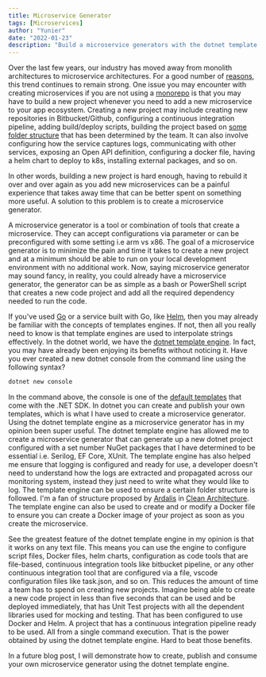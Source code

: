 ```yaml
---
title: Microservice Generator
tags: [Microservices]
author: "Yunier"
date: "2022-01-23"
description: "Build a microservice generators with the dotnet template."
---
```


Over the last few years, our industry has moved away from monolith architectures to microservice architectures. For a good number of [reasons](https://stackify.com/6-key-benefits-of-microservices-architecture/), this trend continues to remain strong. One issue you may encounter with creating microservices if you are not using a [monorepo](https://www.youtube.com/watch?v=9iU_IE6vnJ8) is that you may have to build a new project whenever you need to add a new microservice to your app ecosystem. Creating a new project may include creating new repositories in Bitbucket/Github, configuring a continuous integration pipeline, adding build/deploy scripts, building the project based on [some folder structure](https://github.com/ardalis/CleanArchitecture#design-decisions-and-dependencies) that has been determined by the team. It can also involve configuring how the service captures logs, communicating with other services, exposing an Open API definition, configuring a docker file, having a helm chart to deploy to k8s, installing external packages, and so on.

In other words, building a new project is hard enough, having to rebuild it over and over again as you add new microservices can be a painful experience that takes away time that can be better spent on something more useful. A solution to this problem is to create a microservice generator.

A microservice generator is a tool or combination of tools that create a microservice. They can accept configurations via parameter or can be preconfigured with some setting i.e arm vs x86. The goal of a microservice generator is to minimize the pain and time it takes to create a new project and at a minimum should be able to run on your local development environment with no additional work. Now, saying microservice generator may sound fancy, in reality, you could already have a microservice generator, the generator can be as simple as a bash or PowerShell script that creates a new code project and add all the required dependency needed to run the code.

If you've used [Go](https://go.dev/) or a service built with Go, like [Helm](https://helm.sh/), then you may already be familiar with the concepts of templates engines. If not, then all you really need to know is that template engines are used to interpolate strings effectively. In the dotnet world, we have the [dotnet template engine](https://github.com/dotnet/templating). In fact, you may have already been enjoying its benefits without noticing it. Have you ever created a new dotnet console from the command line using the following syntax?

```Powershell
dotnet new console
```

In the command above, the console is one of the [default templates](https://docs.microsoft.com/en-us/dotnet/core/tools/dotnet-new-sdk-templates) that come with the .NET SDK. In dotnet you can create and publish your own templates, which is what I have used to create a microservice generator. Using the dotnet template engine as a microservice generator has in my opinion been super useful. The dotnet template engine has allowed me to create a microservice generator that can generate up a new dotnet project configured with a set number NuGet packages that I have determined to be essential i.e. Serilog, EF Core, XUnit. The template engine has also helped me ensure that logging is configured and ready for use, a developer doesn't need to understand how the logs are extracted and propagated across our monitoring system, instead they just need to write what they would like to log. The template engine can be used to ensure a certain folder structure is followed. I'm a fan of structure proposed by [Ardalis](https://github.com/ardalis) in [Clean Architecture](https://github.com/ardalis/CleanArchitecture#design-decisions-and-dependencies). The template engine can also be used to create and or modify a Docker file to ensure you can create a Docker image of your project as soon as you create the microservice.

See the greatest feature of the dotnet template engine in my opinion is that it works on any text file. This means you can use the engine to configure script files, Docker files, helm charts, configuration as code tools that are file-based, continuous integration tools like bitbucket pipeline, or any other continuous integration tool that are configured via a file, vscode configuration files like task.json, and so on. This reduces the amount of time a team has to spend on creating new projects. Imagine being able to create a new code project in less than five seconds that can be used and be deployed immediately, that has Unit Test projects with all the dependent libraries used for mocking and testing. That has been configured to use Docker and Helm. A project that has a continuous integration pipeline ready to be used. All from a single command execution. That is the power obtained by using the dotnet template engine. Hard to beat those benefits.

In a future blog post, I will demonstrate how to create, publish and consume your own microservice generator using the dotnet template engine.

